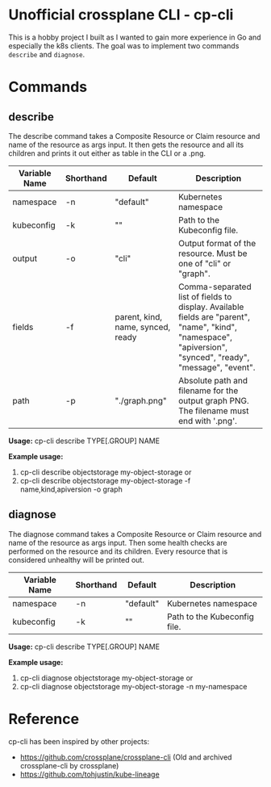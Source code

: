 # Unofficial crossplane CLI - cp-cli
This is a hobby project I built as I wanted to gain more experience in Go and especially the k8s clients. The goal was to implement two commands `describe` and `diagnose`.

# Commands
## describe
The describe command takes a Composite Resource or Claim resource and name of the resource as args input. It then gets the resource and all its children and prints it out either as table in the CLI or a .png.


| Variable Name  | Shorthand | Default   | Description                                                                                           |
|----------------|-----------|-----------|-------------------------------------------------------------------------------------------------------|
| namespace      | -n        | "default" | Kubernetes namespace                                                                                  |
| kubeconfig     | -k        | ""        | Path to the Kubeconfig file.                                                                         |
| output         | -o        | "cli"     | Output format of the resource. Must be one of "cli" or "graph".                                      |
| fields         | -f        | parent, kind, name, synced, ready   | Comma-separated list of fields to display. Available fields are "parent", "name", "kind", "namespace", "apiversion", "synced", "ready", "message", "event". |
| path           | -p        | "./graph.png" | Absolute path and filename for the output graph PNG. The filename must end with '.png'.             |

**Usage:** cp-cli describe TYPE[.GROUP] NAME 

**Example usage:**
1. cp-cli describe objectstorage my-object-storage
or
2. cp-cli describe objectstorage my-object-storage -f name,kind,apiversion -o graph 

## diagnose
The diagnose command takes a Composite Resource or Claim resource and name of the resource as args input. Then some health checks are performed on the resource and its children. Every resource that is considered unhealthy will be printed out. 

| Variable Name  | Shorthand | Default   | Description                                                                                           |
|----------------|-----------|-----------|-------------------------------------------------------------------------------------------------------|
| namespace      | -n        | "default" | Kubernetes namespace                                                                                  |
| kubeconfig     | -k        | ""        | Path to the Kubeconfig file.                                                                         |

**Usage:** cp-cli describe TYPE[.GROUP] NAME 

**Example usage:**
1. cp-cli diagnose objectstorage my-object-storage
or
2. cp-cli diagnose objectstorage my-object-storage -n my-namespace



# Reference
cp-cli has been inspired by other projects:
- https://github.com/crossplane/crossplane-cli (Old and archived crossplane-cli by crossplane)
- https://github.com/tohjustin/kube-lineage 